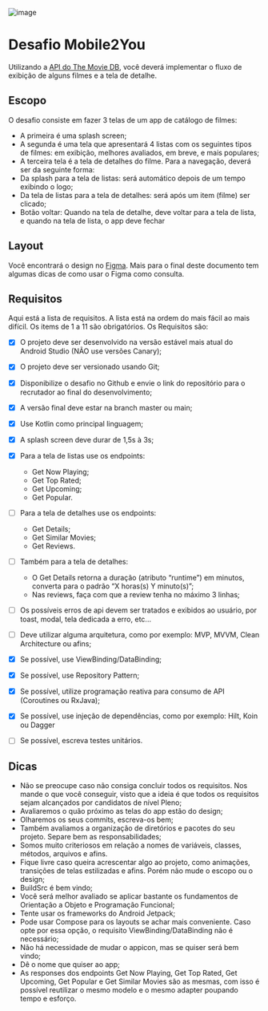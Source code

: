 ![image](https://user-images.githubusercontent.com/38586541/170346215-9c8b6a24-1324-4a72-a05f-026d2353808c.png)
# Desafio Mobile2You
Utilizando a [API do The Movie DB](https://developers.themoviedb.org/3/getting-started/introduction), você deverá implementar o fluxo de exibição de alguns filmes e a tela de detalhe.

## Escopo

O desafio consiste em fazer 3 telas de um app de catálogo de filmes:
- A primeira é uma splash screen;
- A segunda é uma tela que apresentará 4 listas com os seguintes tipos de filmes: em exibição,
melhores avaliados, em breve, e mais populares;
- A terceira tela é a tela de detalhes do filme.
Para a navegação, deverá ser da seguinte forma:
- Da splash para a tela de listas: será automático depois de um tempo exibindo o logo;
- Da tela de listas para a tela de detalhes: será após um item (filme) ser clicado;
- Botão voltar: Quando na tela de detalhe, deve voltar para a tela de lista, e quando na tela de
lista, o app deve fechar

## Layout

Você encontrará o design no [Figma](https://www.figma.com/file/lcEPPAV3Caq0AhtDMZJ8Kq/Processos-Seletivos?node-id=2%3A2). Mais para o final deste documento tem algumas dicas de como usar o
Figma como consulta.

## Requisitos
Aqui está a lista de requisitos. A lista está na ordem do mais fácil ao mais difícil. Os items de 1 a 11 são
obrigatórios. Os Requisitos são:
- [x] O projeto deve ser desenvolvido na versão estável mais atual do Android Studio (NÃO use
versões Canary);
- [x] O projeto deve ser versionado usando Git;
- [x] Disponibilize o desafio no Github e envie o link do repositório para o recrutador ao final do
desenvolvimento;
- [x] A versão final deve estar na branch master ou main;
- [x] Use Kotlin como principal linguagem;
- [x] A splash screen deve durar de 1,5s à 3s;
- [x] Para a tela de listas use os endpoints:
  - Get Now Playing;
  - Get Top Rated;
  - Get Upcoming;
  - Get Popular.
- [ ] Para a tela de detalhes use os endpoints:
  - Get Details;
  - Get Similar Movies;
  - Get Reviews.
- [ ] Também para a tela de detalhes:
  - O Get Details retorna a duração (atributo “runtime”) em minutos, converta para o padrão “X horas(s) Y minuto(s)”;
  - Nas reviews, faça com que a review tenha no máximo 3 linhas;
- [ ] Os possíveis erros de api devem ser tratados e exibidos ao usuário, por toast, modal, tela dedicada a erro, etc...
- [ ] Deve utilizar alguma arquitetura, como por exemplo: MVP, MVVM, Clean Architecture ou afins;
- [x] Se possível, use ViewBinding/DataBinding;
- [x] Se possível, use Repository Pattern;
- [x] Se possível, utilize programação reativa para consumo de API (Coroutines ou RxJava);
- [x] Se possível, use injeção de dependências, como por exemplo: Hilt, Koin ou Dagger
- [ ] Se possível, escreva testes unitários.


## Dicas

- Não se preocupe caso não consiga concluir todos os requisitos. Nos mande o que você conseguir, visto que a ideia é que todos os requisitos sejam alcançados por candidatos de nível Pleno;
- Avaliaremos o quão próximo as telas do app estão do design;
- Olharemos os seus commits, escreva-os bem;
- Também avaliamos a organização de diretórios e pacotes do seu projeto. Separe bem as responsabilidades;
- Somos muito criteriosos em relação a nomes de variáveis, classes, métodos, arquivos e afins.
- Fique livre caso queira acrescentar algo ao projeto, como animações, transições de telas estilizadas e afins. Porém não mude o escopo ou o design;
- BuildSrc é bem vindo;
- Você será melhor avaliado se aplicar bastante os fundamentos de Orientação a Objeto e Programação Funcional;
- Tente usar os frameworks do Android Jetpack;
- Pode usar Compose para os layouts se achar mais conveniente. Caso opte por essa opção, o
requisito ViewBinding/DataBinding não é necessário;
- Não há necessidade de mudar o appicon, mas se quiser será bem vindo;
- Dê o nome que quiser ao app;
- As responses dos endpoints Get Now Playing, Get Top Rated, Get Upcoming, Get Popular e Get Similar Movies são as mesmas, com isso é possível reutilizar o mesmo modelo e o mesmo adapter poupando tempo e esforço.
